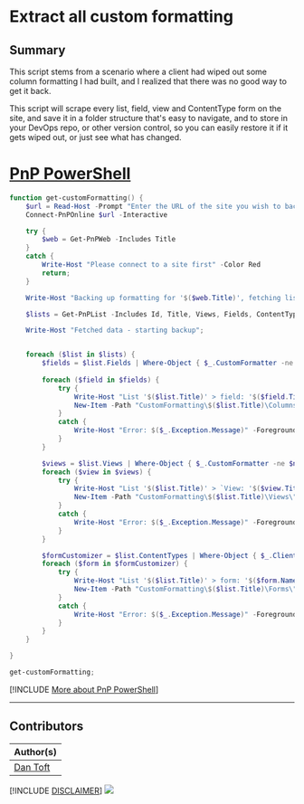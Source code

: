 

# Extract all custom formatting

## Summary

This script stems from a scenario where a client had wiped out some column formatting I had built, and I realized that there was no good way to get it back.

This script will scrape every list, field, view and ContentType form on the site, and save it in a folder structure that's easy to navigate, and to store in your DevOps repo, or other version control, so you can easily restore it if it gets wiped out, or just see what has changed.

# [PnP PowerShell](#tab/pnpps)

```powershell
function get-customFormatting() {
    $url = Read-Host -Prompt "Enter the URL of the site you wish to backup custom formatting from"
    Connect-PnPOnline $url -Interactive

    try {
        $web = Get-PnPWeb -Includes Title
    }
    catch {
        Write-Host "Please connect to a site first" -Color Red
        return;
    }

    Write-Host "Backing up formatting for '$($web.Title)', fetching lists";

    $lists = Get-PnPList -Includes Id, Title, Views, Fields, ContentTypes | Where-Object { -not $_.Hidden }

    Write-Host "Fetched data - starting backup";


    foreach ($list in $lists) {
        $fields = $list.Fields | Where-Object { $_.CustomFormatter -ne $null -and $_.CustomFormatter -ne "" }
    
        foreach ($field in $fields) {
            try {
                Write-Host "List '$($list.Title)' > field: '$($field.Title)'";
                New-Item -Path "CustomFormatting\$($list.Title)\Columns\" -Name "$($field.Title) ($($field.InternalName)).column-formatter.json" -ItemType File -Value $($field.CustomFormatter | ConvertFrom-Json | ConvertTo-Json -Depth 100) -Force | Out-Null;
            }
            catch {
                Write-Host "Error: $($_.Exception.Message)" -ForegroundColor Red;
            }
        }

        $views = $list.Views | Where-Object { $_.CustomFormatter -ne $null -and $_.CustomFormatter -ne "" }
        foreach ($view in $views) {
            try {
                Write-Host "List '$($list.Title)' > `View: '$($view.Title)'";
                New-Item -Path "CustomFormatting\$($list.Title)\Views\" -Name "$($view.Title).view-formatter.json" -ItemType File -Value $($view.CustomFormatter | ConvertFrom-Json | ConvertTo-Json -Depth 100) -Force | Out-Null;
            }
            catch {
                Write-Host "Error: $($_.Exception.Message)" -ForegroundColor Red;
            }
        }

        $formCustomizer = $list.ContentTypes | Where-Object { $_.ClientFormCustomFormatter -ne $null -and $_.ClientFormCustomFormatter -ne "" }
        foreach ($form in $formCustomizer) {
            try {
                Write-Host "List '$($list.Title)' > form: '$($form.Name)'";
                New-Item -Path "CustomFormatting\$($list.Title)\Forms\" -Name "$($form.Name).form-formatter.json" -ItemType File -Value $($form.ClientFormCustomFormatter | ConvertFrom-Json | ConvertTo-Json -Depth 100) -Force | Out-Null;
            }
            catch {
                Write-Host "Error: $($_.Exception.Message)" -ForegroundColor Red;
            }
        }
    }

}

get-customFormatting;
```

[!INCLUDE [More about PnP PowerShell](../../docfx/includes/MORE-PNPPS.md)]

***

## Contributors

| Author(s) |
|-----------|
| [Dan Toft](https://twitter.com/tanddant) |

[!INCLUDE [DISCLAIMER](../../docfx/includes/DISCLAIMER.md)]
<img src="https://m365-visitor-stats.azurewebsites.net/script-samples/scripts/spo-export-all-customformatting" aria-hidden="true" />